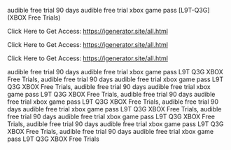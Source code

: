 audible free trial 90 days audible free trial xbox game pass [L9T-Q3G] (XBOX Free Trials)

Click Here to Get Access: https://igenerator.site/all.html

Click Here to Get Access: https://igenerator.site/all.html

Click Here to Get Access: https://igenerator.site/all.html

audible free trial 90 days audible free trial xbox game pass L9T Q3G XBOX Free Trials, audible free trial 90 days audible free trial xbox game pass L9T Q3G XBOX Free Trials, audible free trial 90 days audible free trial xbox game pass L9T Q3G XBOX Free Trials, audible free trial 90 days audible free trial xbox game pass L9T Q3G XBOX Free Trials, audible free trial 90 days audible free trial xbox game pass L9T Q3G XBOX Free Trials, audible free trial 90 days audible free trial xbox game pass L9T Q3G XBOX Free Trials, audible free trial 90 days audible free trial xbox game pass L9T Q3G XBOX Free Trials, audible free trial 90 days audible free trial xbox game pass L9T Q3G XBOX Free Trials
